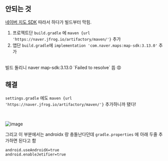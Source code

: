 
## 안되는 것
[네이버 지도 SDK](https://navermaps.github.io/android-map-sdk/guide-ko/1.html) 따라서 하다가 빌드부터 막힘. <br>
1. 프로젝트단 `build.gradle` 에 `maven {url 'https://naver.jfrog.io/artifactory/maven/'}` 추가 <br>
2. 앱단 `build.gradle`에 `implementation 'com.naver.maps:map-sdk:3.13.0'` 추가 <br>

<br>
빌드 돌리니 naver map-sdk:3.13.0 `Failed to resolve` 뜸 😡 <br>


## 해결
`settings.gradle` 에도 `maven {url 'https://naver.jfrog.io/artifactory/maven/'}` 추가하니까 됐다!

<br>


![image](https://user-images.githubusercontent.com/95398241/150718635-98af34ed-fdc5-4939-9269-c4ac7e48b6a6.png)

그리고 이 부분에서는 androidx 랑 충돌난다던데 `gradle.properties` 에 아래 두줄 추가하면 된다고 함 <br>

```
android.useAndroidX=true
android.enableJetifier=true
```
